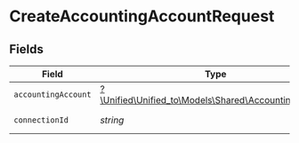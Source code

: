 # CreateAccountingAccountRequest


## Fields

| Field                                                                                            | Type                                                                                             | Required                                                                                         | Description                                                                                      |
| ------------------------------------------------------------------------------------------------ | ------------------------------------------------------------------------------------------------ | ------------------------------------------------------------------------------------------------ | ------------------------------------------------------------------------------------------------ |
| `accountingAccount`                                                                              | [?\Unified\Unified_to\Models\Shared\AccountingAccount](../../Models/Shared/AccountingAccount.md) | :heavy_minus_sign:                                                                               | Chart of accounts                                                                                |
| `connectionId`                                                                                   | *string*                                                                                         | :heavy_check_mark:                                                                               | ID of the connection                                                                             |